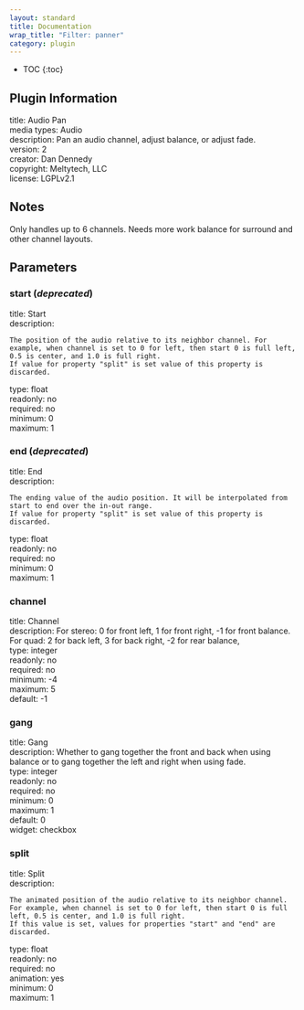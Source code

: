 ```yaml
---
layout: standard
title: Documentation
wrap_title: "Filter: panner"
category: plugin
---
```

* TOC
{:toc}

## Plugin Information

title: Audio Pan  
media types:
Audio  
description: Pan an audio channel, adjust balance, or adjust fade.  
version: 2  
creator: Dan Dennedy  
copyright: Meltytech, LLC  
license: LGPLv2.1  

## Notes

Only handles up to 6 channels. Needs more work balance for surround and other channel layouts.

## Parameters

### start (*deprecated*)

title: Start    
description:
```
The position of the audio relative to its neighbor channel. For example, when channel is set to 0 for left, then start 0 is full left, 0.5 is center, and 1.0 is full right.
If value for property "split" is set value of this property is discarded.
```
type: float  
readonly: no  
required: no  
minimum: 0  
maximum: 1  

### end (*deprecated*)

title: End    
description:
```
The ending value of the audio position. It will be interpolated from start to end over the in-out range.
If value for property "split" is set value of this property is discarded.
```
type: float  
readonly: no  
required: no  
minimum: 0  
maximum: 1  

### channel

title: Channel    
description:
For stereo: 0 for front left, 1 for front right, -1 for front balance. For quad: 2 for back left, 3 for back right, -2 for rear balance,  
type: integer  
readonly: no  
required: no  
minimum: -4  
maximum: 5  
default: -1  

### gang

title: Gang    
description:
Whether to gang together the front and back when using balance or to gang together the left and right when using fade.  
type: integer  
readonly: no  
required: no  
minimum: 0  
maximum: 1  
default: 0  
widget: checkbox  

### split

title: Split    
description:
```
The animated position of the audio relative to its neighbor channel. For example, when channel is set to 0 for left, then start 0 is full left, 0.5 is center, and 1.0 is full right.
If this value is set, values for properties "start" and "end" are discarded.
```
type: float  
readonly: no  
required: no  
animation: yes  
minimum: 0  
maximum: 1  

